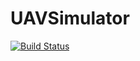# UAVSimulator

[![Build Status](https://github.com/GreenGrassture/UAVSimulator.jl/actions/workflows/CI.yml/badge.svg?branch=master)](https://github.com/GreenGrassture/UAVSimulator.jl/actions/workflows/CI.yml?query=branch%3Amaster)
